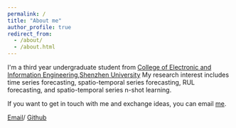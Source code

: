 ```yaml
---
permalink: /
title: "About me"
author_profile: true
redirect_from: 
  - /about/
  - /about.html
---
```


I'm a third year undergraduate student from [College of Electronic and Information Engineering](https://ceie.szu.edu.cn/),[Shenzhen University](https://www.szu.edu.cn/) My research interest includes time series forecasting, spatio-temporal series forecasting, RUL forecasting, and spatio-temporal series n-shot learning.

If you want to get in touch with me and exchange ideas, you can email [me](827092078@qq.com).

[Email](827092078@qq.com)/ [Github](https://github.com/Paradise2200) 

